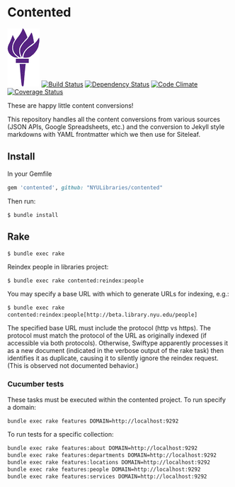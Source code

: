 # Contented

[![NYU](https://github.com/NYULibraries/nyulibraries-assets/blob/master/lib/assets/images/nyu.png)](https://dev.library.nyu.edu)
[![Build Status](https://travis-ci.org/NYULibraries/contented.svg)](https://travis-ci.org/NYULibraries/contented)
[![Dependency Status](https://gemnasium.com/NYULibraries/contented.svg)](https://gemnasium.com/NYULibraries/contented)
[![Code Climate](https://codeclimate.com/github/NYULibraries/contented/badges/gpa.svg)](https://codeclimate.com/github/NYULibraries/contented)
[![Coverage Status](https://coveralls.io/repos/github/NYULibraries/contented/badge.svg?branch=master)](https://coveralls.io/github/NYULibraries/contented?branch=master)

These are happy little content conversions!

This repository handles all the content conversions from various sources (JSON APIs, Google Spreadsheets, etc.) and the conversion to Jekyll style markdowns with YAML frontmatter which we then use for Siteleaf.

## Install

In your Gemfile

```ruby
gem 'contented', github: "NYULibraries/contented"
```

Then run:

```shell
$ bundle install
```


## Rake

```shell
$ bundle exec rake
```

Reindex people in libraries project:

```shell
$ bundle exec rake contented:reindex:people
```

You may specify a base URL with which to generate URLs for indexing, e.g.:

```shell
$ bundle exec rake contented:reindex:people[http://beta.library.nyu.edu/people]
```

The specified base URL must include the protocol (http vs https). The protocol must match the protocol of the URL as originally indexed (if accessible via both protocols). Otherwise, Swiftype apparently processes it as a new document (indicated in the verbose output of the rake task) then identifies it as duplicate, causing it to silently ignore the reindex request. (This is observed not documented behavior.)

### Cucumber tests

These tasks must be executed within the contented project. To run specify a domain:

```
bundle exec rake features DOMAIN=http://localhost:9292
```

To run tests for a specific collection:

```
bundle exec rake features:about DOMAIN=http://localhost:9292
bundle exec rake features:departments DOMAIN=http://localhost:9292
bundle exec rake features:locations DOMAIN=http://localhost:9292
bundle exec rake features:people DOMAIN=http://localhost:9292
bundle exec rake features:services DOMAIN=http://localhost:9292
```

